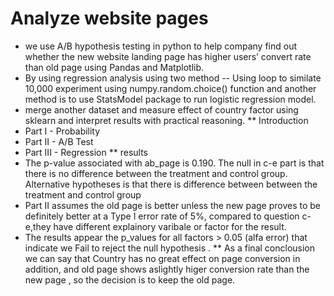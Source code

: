 # Analyze website pages 
* we use A/B hypothesis testing in python to help company find out whether the new website landing page has higher users’ convert rate than old page using Pandas and Matplotlib.
* By using regression analysis using two method -- Using loop to similate 10,000 experiment using numpy.random.choice() function and another method is to use StatsModel package to run logistic regression model.
* merge another dataset and measure effect of country factor using sklearn and interpret results with practical reasoning.
** Introduction
* Part I - Probability
* Part II - A/B Test
* Part III - Regression
** results
* The p-value associated with ab_page is 0.190. The null in c-e part is that there is no difference between the treatment and control group. Alternative hypotheses is that there is difference between between the treatment and control group
* Part II assumes the old page is better unless the new page proves to be definitely better at a Type I error rate of 5%, compared to question c-e,they have different explainory varibale or factor for the result.
* The results appear the p_values for all factors > 0.05 (alfa error) that indicate we Fail to reject the null hypothesis .
** As a final conclousion we can say that Country has no great effect on page conversion in addition, and old page shows aslightly higer conversion rate than the new page , so the decision is to keep the old page.

